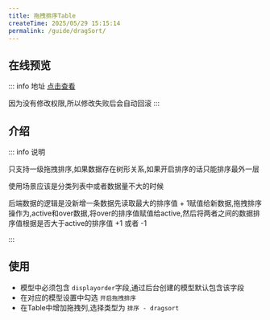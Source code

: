 ```yaml
---
title: 拖拽排序Table
createTime: 2025/05/29 15:15:14
permalink: /guide/dragSort/
---
```


## 在线预览
::: info 地址
[点击查看](https://echoyl.com/antadmin/example/card/category)

因为没有修改权限,所以修改失败后会自动回滚
:::
## 介绍

::: info 说明

只支持一级拖拽排序,如果数据存在树形关系,如果开启排序的话只能排序最外一层

使用场景应该是分类列表中或者数据量不大的时候

后端数据的逻辑是没新增一条数据先读取最大的排序值 + 1赋值给新数据,拖拽排序操作为,active和over数据,将over的排序值赋值给active,然后将两者之间的数据排序值根据是否大于active的排序值 +1 或者 -1

:::

## 使用

- 模型中必须包含 `displayorder`字段,通过后台创建的模型默认包含该字段
- 在对应的模型设置中勾选 `开启拖拽排序`
- 在Table中增加拖拽列,选择类型为 `排序 - dragsort`